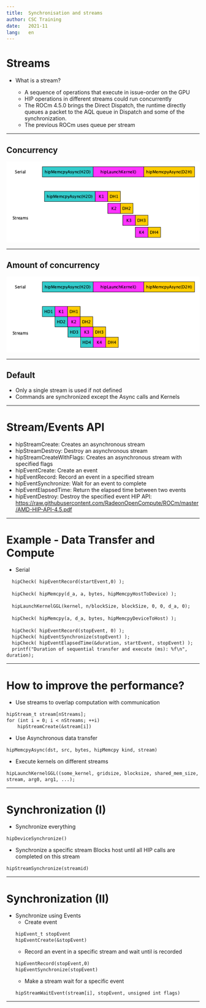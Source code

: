 ```yaml
---
title:  Synchronisation and streams
author: CSC Training
date:   2021-11
lang:   en
---
```


# Streams

* What is a stream?

    * A sequence of operations that execute in issue-order on the GPU
    * HIP operations in different streams could run concurrently
    * The ROCm 4.5.0 brings the  Direct Dispatch, the runtime directly queues a packet to the AQL queue in Dispatch and some of the synchronization. 
    * The previous ROCm uses queue per stream

---

## Concurrency 

![width:1000px height:13cm](./img/streams.png)


---

## Amount of concurrency 

![width:1000px height:13cm](./img/streams2.png)

---
## Default

* Only a single stream is used if not defined
* Commands are synchronized except the Async calls and Kernels
    
---


# Stream/Events API

* hipStreamCreate: Creates an asynchronous stream
* hipStreamDestroy: Destroy an asynchronous stream
* hipStreamCreateWithFlags: Creates an asynchronous stream with specified flags
* hipEventCreate: Create an event
* hipEventRecord: Record an event in a specified stream
* hipEventSynchronize: Wait for an event to complete
* hipEventElapsedTime: Return the elapsed time between two events
* hipEventDestroy: Destroy the specified event 
HIP API: https://raw.githubusercontent.com/RadeonOpenCompute/ROCm/master/AMD-HIP-API-4.5.pdf 
---

# Example - Data Transfer and Compute
* Serial
```
  hipCheck( hipEventRecord(startEvent,0) );
  
  hipCheck( hipMemcpy(d_a, a, bytes, hipMemcpyHostToDevice) );
  
  hipLaunchKernelGGL(kernel, n/blockSize, blockSize, 0, 0, d_a, 0);
  
  hipCheck( hipMemcpy(a, d_a, bytes, hipMemcpyDeviceToHost) );
  
  hipCheck( hipEventRecord(stopEvent, 0) );
  hipCheck( hipEventSynchronize(stopEvent) );
  hipCheck( hipEventElapsedTime(&duration, startEvent, stopEvent) );
  printf("Duration of sequential transfer and execute (ms): %f\n", duration);
```

---
# How to improve the performance?

* Use streams to overlap computation with communication
```
hipStream_t stream[nStreams];
for (int i = 0; i < nStreams; ++i)
    hipStreamCreate(&stream[i])
```
* Use Asynchronous data transfer
```
hipMemcpyAsync(dst, src, bytes, hipMemcpy kind, stream)
```
* Execute kernels on different streams
```
hipLaunchKernelGGL((some_kernel, gridsize, blocksize, shared_mem_size, stream, arg0, arg1, ...);
```
---

# Synchronization (I)

* Synchronize everything

```
hipDeviceSynchronize()
```
* Synchronize a specific stream
Blocks host until all HIP calls are completed on this stream
```
hipStreamSynchronize(streamid)
```

---

# Synchronization (II)

* Synchronize using Events
    * Create event
    ```
    hipEvent_t stopEvent
    hipEventCreate(&stopEvent)
    ```
    * Record an event in a specific stream and wait until is recorded
    ```
    hipEventRecord(stopEvent,0)
    hipEventSynchronize(stopEvent)
    ```
    * Make a stream wait for a specific event
    ```
    hipStreamWaitEvent(stream[i], stopEvent, unsigned int flags) 	
    ```

---


